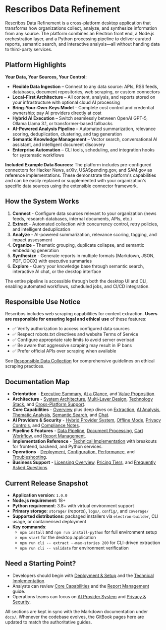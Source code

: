 ﻿# Rescribos Data Refinement

Rescribos Data Refinement is a cross-platform desktop application that transforms how organizations collect, analyze, and synthesize information from any source. The platform combines an Electron front end, a Node.js orchestration layer, and a Python processing pipeline to deliver curated reports, semantic search, and interactive analysis—all without handing data to third-party services.

## Platform Highlights

**Your Data, Your Sources, Your Control:**
- **Flexible Data Ingestion** – Connect to any data source: APIs, RSS feeds, databases, document repositories, web scraping, or custom connectors
- **Local-First Architecture** – All content, analysis, and reports stored on your infrastructure with optional cloud AI processing
- **Bring-Your-Own-Keys Model** – Complete cost control and credential ownership; pay AI providers directly at cost
- **Hybrid AI Execution** – Switch seamlessly between OpenAI GPT-5, Ollama Llama 3.1, or transformer-based fallbacks
- **AI-Powered Analysis Pipeline** – Automated summarization, relevance scoring, deduplication, clustering, and tag generation
- **Semantic Knowledge Management** – Vector search, conversational AI assistant, and intelligent document discovery
- **Enterprise Automation** – CLI tools, scheduling, and integration hooks for systematic workflows

**Included Example Data Sources:**
The platform includes pre-configured connectors for Hacker News, arXiv, USASpending.gov, and SAM.gov as reference implementations. These demonstrate the platform's capabilities and can be easily replaced or supplemented with your organization's specific data sources using the extensible connector framework.

## How the System Works

1. **Connect** - Configure data sources relevant to your organization (news feeds, research databases, internal documents, APIs, etc.)
2. **Extract** - Automated collection with concurrency control, retry policies, and intelligent deduplication
3. **Analyze** - AI-powered summarization, relevance scoring, tagging, and impact assessment
4. **Organize** - Thematic grouping, duplicate collapse, and semantic embedding generation
5. **Synthesize** - Generate reports in multiple formats (Markdown, JSON, PDF, DOCX) with executive summaries
6. **Explore** - Query your knowledge base through semantic search, interactive AI chat, or the desktop interface

The entire pipeline is accessible through both the desktop UI and CLI, enabling automated workflows, scheduled jobs, and CI/CD integration.

## Responsible Use Notice

Rescribos includes web scraping capabilities for content extraction. **Users are responsible for ensuring legal and ethical use** of these features:

- ✅ Verify authorization to access configured data sources
- ✅ Respect robots.txt directives and website Terms of Service
- ✅ Configure appropriate rate limits to avoid server overload
- ✅ Be aware that aggressive scraping may result in IP bans
- ✅ Prefer official APIs over scraping when available

See [Responsible Data Collection](core-capabilities/data-extraction.md#responsible-data-collection) for comprehensive guidelines on ethical scraping practices.

## Documentation Map

- **Orientation** - [Executive Summary](introduction/README.md), [At a Glance](introduction/at-a-glance.md), and [Value Proposition](introduction/value-proposition.md).
- **Architecture** - [System Architecture](architecture/README.md), [Multi-Layer Design](architecture/multi-layer-design.md), [Technology Stack](architecture/technology-stack.md), and [Cross-Platform Support](architecture/cross-platform.md).
- **Core Capabilities** - [Overview](core-capabilities/README.md) plus deep dives on [Extraction](core-capabilities/data-extraction.md), [AI Analysis](core-capabilities/ai-analysis.md), [Thematic Analysis](core-capabilities/thematic-analysis.md), [Semantic Search](core-capabilities/semantic-search.md), and [Chat](core-capabilities/ai-chat.md).
- **AI Providers & Security** - [Hybrid Provider System](ai-provider-system/README.md), [Offline Mode](ai-provider-system/offline-capabilities.md), [Privacy Controls](privacy-security/README.md), and [Compliance Notes](privacy-security/compliance.md).
- **Pipeline & Features** - [Data Pipeline](data-pipeline/README.md), [Document Processing](advanced-features/document-processing.md), [Cart Workflow](advanced-features/cart-workflow.md), and [Report Management](advanced-features/report-management.md).
- **Implementation Reference** - [Technical Implementation](technical-implementation/README.md) with breakouts for frontend, backend, and Python services.
- **Operations** - [Deployment](deployment/README.md), [Configuration](deployment/configuration.md), [Performance](performance/README.md), and [Troubleshooting](appendices/troubleshooting.md).
- **Business Support** - [Licensing Overview](licensing/README.md), [Pricing Tiers](licensing/tiers.md), and [Frequently Asked Questions](licensing/faqs.md).

## Current Release Snapshot

- **Application version**: `1.0.0`
- **Node.js requirement**: 18+
- **Python requirement**: 3.8+ with virtual environment support
- **Primary storage**: `storage/` (reports), `logs/`, `config/`, and `coverage/`
- **Supported distributions**: packaged installers via `electron-builder`, CLI usage, or containerised deployment
- **Key commands**:
  - `npm install` and `npm run install-python` for full environment setup
  - `npm start` for the desktop application
  - `npm run cli -- extract --max-stories 200` for CLI-driven extraction
  - `npm run cli -- validate` for environment verification

## Need a Starting Point?

- Developers should begin with [Deployment & Setup](deployment/installation.md) and the [Technical Implementation](technical-implementation/README.md).
- Analysts can review [Core Capabilities](core-capabilities/README.md) and the [Report Management](advanced-features/report-management.md) guide.
- Operations teams can focus on [AI Provider System](ai-provider-system/README.md) and [Privacy & Security](privacy-security/README.md).

All sections are kept in sync with the Markdown documentation under `docs/`. Whenever the codebase evolves, the GitBook pages here are updated to match the authoritative guides.
